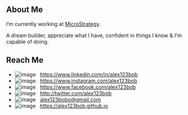 ## About Me

I’m currently working at [MicroStrategy](https://github.com/microstrategy).

A dream builder, appreciate what I have, confident in things I know & I'm capable of doing.

## Reach Me

- ![image](https://user-images.githubusercontent.com/5180511/120419518-3a43d700-c395-11eb-8f9d-79229fb2fbf9.png) &nbsp; https://www.linkedin.com/in/alex123bob
- ![image](https://user-images.githubusercontent.com/5180511/120419546-4891f300-c395-11eb-9a13-7a41446d89ab.png) &nbsp; https://www.instagram.com/alex123bob
- ![image](https://user-images.githubusercontent.com/5180511/120419577-52b3f180-c395-11eb-8d38-4d145e379ae2.png) &nbsp; https://www.facebook.com/alex123bob
- ![image](https://user-images.githubusercontent.com/5180511/120419607-5cd5f000-c395-11eb-8187-482e2f4c3b00.png) &nbsp; http://twitter.com/alex123bob
- ![image](https://user-images.githubusercontent.com/5180511/120420374-d8846c80-c396-11eb-98b0-5b22240e0064.png) &nbsp; [alex123bobo@gmail.com](mailto:alex123bobo@gmail.com)
- ![image](https://user-images.githubusercontent.com/5180511/120421710-5ba6c200-c399-11eb-8294-1573a77d175a.png) &nbsp; https://alex123bob.github.io
